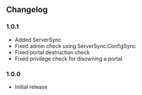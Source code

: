 ## Changelog
### 1.0.1
- Added ServerSync
- Fixed admin check using ServerSync.ConfigSync
- Fixed portal destruction check
- Fixed privilege check for disowning a portal

### 1.0.0
- Initial release
